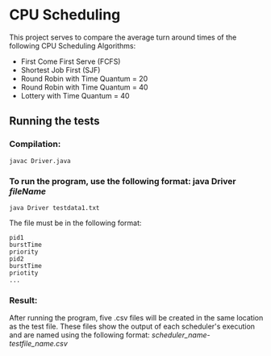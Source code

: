# CPU Scheduling

This project serves to compare the average turn around times of the following CPU Scheduling Algorithms:
   - First Come First Serve (FCFS)
   - Shortest Job First (SJF)
   - Round Robin with Time Quantum = 20
   - Round Robin with Time Quantum = 40
   - Lottery with Time Quantum = 40

## Running the tests

### Compilation:

```
javac Driver.java
```

### To run the program, use the following format: java Driver *fileName*

```
java Driver testdata1.txt
```
The file must be in the following format:

```
pid1
burstTime
priority
pid2
burstTime
priotity
...
```

### Result:

After running the program, five .csv files will be created in the same location as the test file.
These files show the output of each scheduler's execution and are named using the following format: *scheduler_name-testfile_name.csv*
